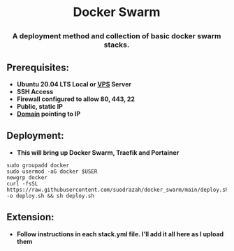 # <p align="center">Docker Swarm</p>
### <p align="center">A deployment method and collection of basic docker swarm stacks.</p>

## Prerequisites:
* **Ubuntu 20.04 LTS Local or [VPS](https://ca.ovh.com/au/order/vps/) Server**
* **SSH Access**
* **Firewall configured to allow 80, 443, 22**
* **Public, static IP**
* **[Domain](https://domains.google.com/) pointing to IP**

## Deployment:
* **This will bring up Docker Swarm, Traefik and Portainer**
```
sudo groupadd docker
sudo usermod -aG docker $USER
newgrp docker
curl -fsSL https://raw.githubusercontent.com/suodrazah/docker_swarm/main/deploy.sh -o deploy.sh && sh deploy.sh
```

## Extension:
* **Follow instructions in each stack.yml file. I'll add it all here as I upload them**

